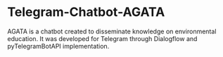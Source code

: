 # Telegram-Chatbot-AGATA
AGATA is a chatbot created to disseminate knowledge on environmental education. It was developed for Telegram through Dialogflow and pyTelegramBotAPI implementation. 
